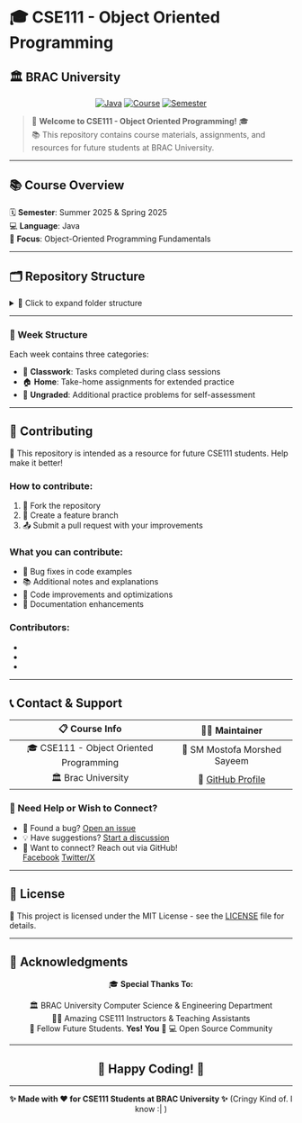 # 🎓 CSE111 - Object Oriented Programming
## 🏛️ BRAC University

<div align="center">

[![Java](https://img.shields.io/badge/Java-ED8B00?style=flat&logo=openjdk&logoColor=white)](https://www.oracle.com/java/)
[![Course](https://img.shields.io/badge/Course-CSE111-blue)](https://github.com/MostofaMorshedSayeem/CSE111)
[![Semester](https://img.shields.io/badge/Semester-Summer%202025-green)](https://github.com/MostofaMorshedSayeem/CSE111)

</div>

> 🌟 **Welcome to CSE111 - Object Oriented Programming!** 🎓  
> 📚 This repository contains  course materials, assignments, and resources for future students at BRAC University.  


---

## 📚 Course Overview

🗓️ **Semester**: Summer 2025 & Spring 2025  
💻 **Language**: Java  
🎯 **Focus**: Object-Oriented Programming Fundamentals


---

## 🗂️ Repository Structure

<details>
<summary>📂 Click to expand folder structure</summary>

```
🏛️ CSE111/
├── 🧪 Lab/
│   ├── 📁 Week 1/   
│   ├── 📁 Week 2/   
│   ├── 📁 Week 3/
│   ├── 📁 Week 4/ 
│   ├── 📁 Week 5/    
│   ├── 📁 Week 6/    
│   └── 📁 Week 7/    
├── 📁 Notes/
└── 📄 README.md
```

</details>           


---

### 📂 Week Structure
Each week contains three categories:
- 🏫 **Classwork**: Tasks completed during class sessions
- 🏠 **Home**: Take-home assignments for extended practice  
- 📝 **Ungraded**: Additional practice problems for self-assessment


---

## 🤝 Contributing

🎯 This repository is intended as a resource for future CSE111 students. Help make it better! 

### How to contribute:
1. 🍴 Fork the repository
2. 🌿 Create a feature branch  
3. 📤 Submit a pull request with your improvements

### What you can contribute:
- 🐛 Bug fixes in code examples
- 📚 Additional notes and explanations
- 🔧 Code improvements and optimizations
- 📖 Documentation enhancements
  

### Contributors:
-
-
-

---

## 📞 Contact & Support

<div align="center">

| 📋 **Course Info** | 👨‍💻 **Maintainer** |
|:---:|:---:|
| 🎓 CSE111 - Object Oriented Programming | 👤 SM Mostofa Morshed Sayeem |
| 🏛️ Brac University | 🔗 [GitHub Profile](https://github.com/MostofaMorshedSayeem) |

</div>

### 💬 Need Help or Wish to Connect?
- 🐛 Found a bug? [Open an issue](https://github.com/MostofaMorshedSayeem/CSE111/issues)
- 💡 Have suggestions? [Start a discussion](https://github.com/MostofaMorshedSayeem/CSE111/discussions)
- 📧 Want to connect? Reach out via GitHub!  
   [Facebook](https://www.facebook.com/smmmsmo)
[Twitter/X](https://x.com/smmmsmo)
---

## 📄 License

📜 This project is licensed under the MIT License - see the [LICENSE](LICENSE) file for details.

---

## 🙏 Acknowledgments

<div align="center">

🎓 **Special Thanks To:**

🏛️ BRAC University Computer Science & Engineering Department  
👨‍🏫 Amazing CSE111 Instructors & Teaching Assistants  
👥 Fellow Future Students. **Yes! You** 🫵
💻 Open Source Community  

</div>

---

<div align="center">

## 🎉 **Happy Coding!** 🚀

---

**✨ Made with ❤️ for CSE111 Students at BRAC University ✨** (Cringy Kind of. I know :| )

</div>
